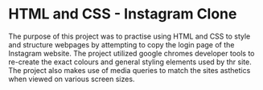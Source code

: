 # HTML and CSS - Instagram Clone

The purpose of this project was to practise using HTML and CSS to style and structure webpages by attempting to copy the login page of the Instagram website. The project utilized google chromes developer tools to re-create the exact colours and general styling elements used by thr site. The project also makes use of media queries to match the sites asthetics when viewed on various screen sizes. 
